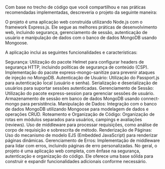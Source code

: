 Com base no trecho de código que você compartilhou e nas práticas recomendadas implementadas, descreveria o projeto da seguinte maneira:

O projeto é uma aplicação web construída utilizando Node.js com o framework Express.js. Ele segue as melhores práticas de desenvolvimento web, incluindo segurança, gerenciamento de sessão, autenticação de usuário e manipulação de dados com o banco de dados MongoDB usando Mongoose.

A aplicação inclui as seguintes funcionalidades e características:

Segurança:
Utilização do pacote Helmet para configurar headers de segurança HTTP, incluindo políticas de segurança de conteúdo (CSP).
Implementação do pacote express-mongo-sanitize para prevenir ataques de injeção no MongoDB.
Autenticação de Usuário:
Utilização do Passport.js para autenticação local (usuário e senha).
Serialização e deserialização de usuários para suportar sessões autenticadas.
Gerenciamento de Sessão:
Utilização do pacote express-session para gerenciar sessões de usuário.
Armazenamento de sessão em banco de dados MongoDB usando connect-mongo para persistência.
Manipulação de Dados:
Integração com o banco de dados MongoDB utilizando Mongoose para modelagem de dados e operações CRUD.
Roteamento e Organização de Código:
Organização de rotas em módulos separados para usuários, campings e avaliações (reviews).
Uso de middleware para processar requisições, como análise de corpo de requisição e sobrescrita de método.
Renderização de Páginas:
Uso do mecanismo de modelo EJS (Embedded JavaScript) para renderizar páginas dinâmicas.
Gerenciamento de Erros:
Implementação de middleware para lidar com erros, incluindo páginas de erro personalizadas.
No geral, o projeto é uma aplicação web completa, com ênfase na segurança, autenticação e organização do código. Ele oferece uma base sólida para construir e expandir funcionalidades adicionais conforme necessário.
